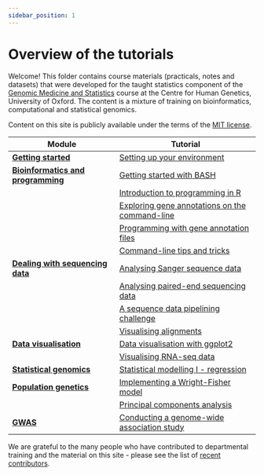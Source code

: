 ```yaml
---
sidebar_position: 1
---
```


# Overview of the tutorials

Welcome!  This folder contains course materials (practicals, notes and datasets) that were developed for the taught
statistics component of the [Genomic Medicine and Statistics](https://www.chg.ox.ac.uk/study/gms) course at the
Centre for Human Genetics, University of Oxford.  The content is a mixture of training on bioinformatics,
computational and statistical genomics.

Content on this site is publicly available under the terms of the [MIT license](LICENSE.md).

<div class="gmstable">

|    Module                      |                      Tutorial                          |
| ------------------------------ | ------------------------------------------------------ |
| [**Getting started**](/prerequisites)          	      | [Setting up your environment](/prerequisites/) |
| [**Bioinformatics and programming**](/bioinformatics)   | [Getting started with BASH](/bioinformatics/command_line/) |
|                                                         | [Introduction to programming in R](/bioinformatics/introduction_to_R/) |
|                               				 	      | [Exploring gene annotations on the command-line](/bioinformatics/exploring_gene_annotations_in_bash/) |
|                                					      | [Programming with gene annotation files](/bioinformatics/programming_with_gene_annotations3/) |
|                                				 	      | [Command-line tips and tricks](/bioinformatics/tips_and_tricks/) |
| [**Dealing with sequencing data**](/next_generation_sequencing) | [Analysing Sanger sequence data](/sequence_data_analysis/sanger_sequence_data/) |
|                                                   | [Analysing paired-end sequencing data](/sequence_data_analysis/introduction_to_next_generation_sequencing_data_analysis/) |
|                                					| [A sequence data pipelining challenge](/sequence_data_analysis/building_an_ngs_pipeline/) |
|                                					| [Visualising alignments](/sequence_data_analysis/IGV/) |
| [**Data visualisation**](/data_visualisation)     | [Data visualisation with ggplot2](/data_visualisation/data_visualisation_with_ggplot2/) |
|                                					| [Visualising RNA-seq data](/data_visualisation/visualisng_rna-seq_data/) |
| [**Statistical genomics**](/statististical_modelling)       | [Statistical modelling I - regression](/statistical_modelling/regression_modelling/) |
| [**Population genetics**](/population_genetics)   | [Implementing a Wright-Fisher model](/population_genetics/README.md) |
|                                					| [Principal components analysis](/population_genetics/principal_components/) |
| [**GWAS**](/genome_wide_association_studies)      | [Conducting a genome-wide association study](/genome_wide_association_studies/genome_wide_association_analysis) |

</div>


We are grateful to the many people who have contributed to departmental training and the material on this site - please
see the list of [recent contributors](recent_contributors.md).
